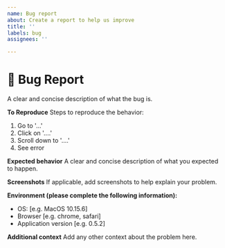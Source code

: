 ```yaml
---
name: Bug report
about: Create a report to help us improve
title: ''
labels: bug
assignees: ''

---
```


# :bug: Bug Report

A clear and concise description of what the bug is.

**To Reproduce**
Steps to reproduce the behavior:

1. Go to '...'
2. Click on '....'
3. Scroll down to '....'
4. See error

**Expected behavior**
A clear and concise description of what you expected to happen.

**Screenshots**
If applicable, add screenshots to help explain your problem.

**Environment (please complete the following information):**

- OS: [e.g. MacOS 10.15.6]
- Browser [e.g. chrome, safari]
- Application version [e.g. 0.5.2]

**Additional context**
Add any other context about the problem here.
